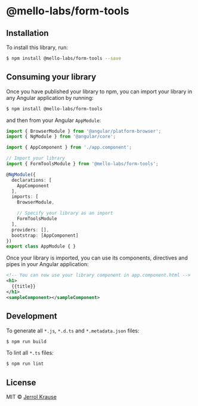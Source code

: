 # @mello-labs/form-tools

## Installation

To install this library, run:

```bash
$ npm install @mello-labs/form-tools --save
```

## Consuming your library

Once you have published your library to npm, you can import your library in any Angular application by running:

```bash
$ npm install @mello-labs/form-tools
```

and then from your Angular `AppModule`:

```typescript
import { BrowserModule } from '@angular/platform-browser';
import { NgModule } from '@angular/core';

import { AppComponent } from './app.component';

// Import your library
import { FormToolsModule } from '@mello-labs/form-tools';

@NgModule({
  declarations: [
    AppComponent
  ],
  imports: [
    BrowserModule,

    // Specify your library as an import
    FormToolsModule
  ],
  providers: [],
  bootstrap: [AppComponent]
})
export class AppModule { }
```

Once your library is imported, you can use its components, directives and pipes in your Angular application:

```xml
<!-- You can now use your library component in app.component.html -->
<h1>
  {{title}}
</h1>
<sampleComponent></sampleComponent>
```

## Development

To generate all `*.js`, `*.d.ts` and `*.metadata.json` files:

```bash
$ npm run build
```

To lint all `*.ts` files:

```bash
$ npm run lint
```

## License

MIT © [Jerrol Krause](mailto:jkrause@loandepot.com)
